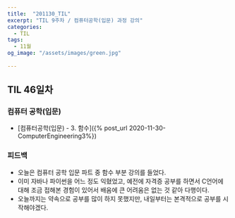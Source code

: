 ```yaml
---
title:  "201130_TIL"
excerpt: "TIL 9주차 / 컴퓨터공학(입문) 과정 강의"
categories:
  - TIL
tags:
  - 11월
og_image: "/assets/images/green.jpg"
  
---
```

## TIL 46일차

### 컴퓨터 공학(입문)
- [컴퓨터공학(입문) - 3. 함수]({% post_url 2020-11-30-ComputerEngineering3%})

### 피드백
- 오늘은 컴퓨터 공학 입문 파트 중 함수 부분 강의를 들었다.
- 이미 자바나 파이썬을 어느 정도 익혔었고, 예전에 자격증 공부를 하면서 C언어에 대해 조금 접해본 경험이 있어서 배움에 큰 어려움은 없는 것 같아 다행이다.
- 오늘까지는 약속으로 공부를 많이 하지 못했지만, 내일부터는 본격적으로 공부를 시작해야겠다.


